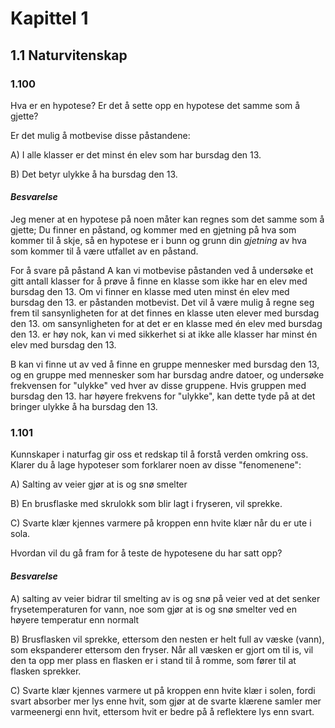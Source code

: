 # Kapittel 1

## 1.1 Naturvitenskap
### 1.100

Hva er en hypotese? Er det å sette opp en hypotese det samme som å gjette? 

Er det mulig å motbevise disse påstandene:

A) I alle klasser er det minst én elev som har bursdag den 13.

B) Det betyr ulykke å ha bursdag den 13.

#### *Besvarelse*

Jeg mener at en hypotese på noen måter kan regnes som det samme som å gjette; Du finner en påstand, og kommer med en gjetning på hva som kommer til å skje, så en hypotese er i bunn og grunn din *gjetning*
av hva som kommer til å være utfallet av en påstand.

For å svare på påstand A kan vi motbevise påstanden ved å undersøke et gitt antall klasser for å prøve å finne en klasse som ikke har en elev med bursdag den 13.
Om vi finner en klasse med uten minst én elev med bursdag den 13. er påstanden motbevist. Det vil å være mulig å regne seg frem til sansynligheten for at det finnes en klasse uten elever med bursdag
den 13. om sansynligheten for at det er en klasse med én elev med bursdag den 13. er høy nok, kan vi med sikkerhet si at ikke alle klasser har minst én elev med bursdag den 13.

B kan vi finne ut av ved å finne en gruppe mennesker med bursdag den 13, og en gruppe med mennesker som har bursdag andre datoer, og undersøke frekvensen for "ulykke" ved hver av disse gruppene.
Hvis gruppen med bursdag den 13. har høyere frekvens for "ulykke", kan dette tyde på at det bringer ulykke å ha bursdag den 13.

### 1.101

Kunnskaper i naturfag gir oss et redskap til å forstå verden omkring oss. Klarer du å lage hypoteser som forklarer noen av disse "fenomenene":

A) Salting av veier gjør at is og snø smelter

B)  En brusflaske med skrulokk som blir lagt i fryseren, vil sprekke.

C)  Svarte klær kjennes varmere på kroppen enn hvite klær når du er ute i sola.

Hvordan vil du gå fram for å teste de hypotesene du har satt opp?

#### *Besvarelse*
A) salting av veier bidrar til smelting av is og snø på veier ved at det senker frysetemperaturen for vann, noe som gjør at is og snø smelter ved en høyere temperatur enn normalt

B) Brusflasken vil sprekke, ettersom den nesten er helt full av væske (vann), som ekspanderer ettersom den fryser. Når all væsken er gjort om til is, vil den ta opp mer plass en flasken er i stand til
å romme, som fører til at flasken sprekker.

C) Svarte klær kjennes varmere ut på kroppen enn hvite klær i solen, fordi svart absorber mer lys enne hvit, som gjør at de svarte klærene samler mer varmeenergi enn hvit, ettersom hvit er bedre
på å reflektere lys enn svart.
